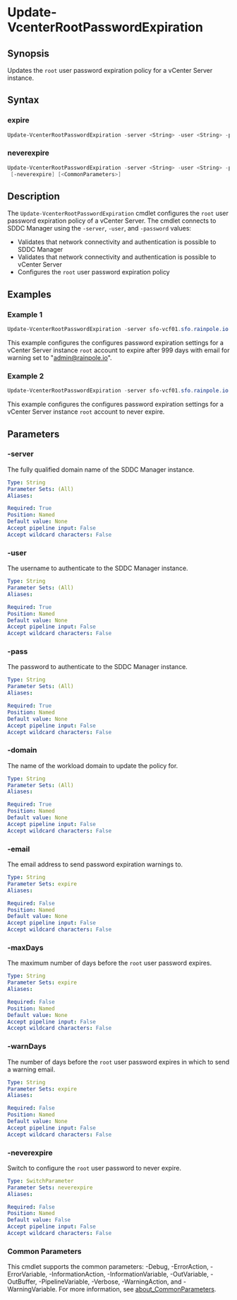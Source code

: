 # Update-VcenterRootPasswordExpiration

## Synopsis

Updates the `root` user password expiration policy for a vCenter Server instance.

## Syntax

### expire

```powershell
Update-VcenterRootPasswordExpiration -server <String> -user <String> -pass <String> -domain <String> [-email <String>] [-maxDays <String>] [-warnDays <String>] [<CommonParameters>]
```

### neverexpire

```powershell
Update-VcenterRootPasswordExpiration -server <String> -user <String> -pass <String> -domain <String>
 [-neverexpire] [<CommonParameters>]
```

## Description

The `Update-VcenterRootPasswordExpiration` cmdlet configures the `root` user password expiration policy of a vCenter Server.
The cmdlet connects to SDDC Manager using the `-server`, `-user`, and `-password` values:

- Validates that network connectivity and authentication is possible to SDDC Manager
- Validates that network connectivity and authentication is possible to vCenter Server
- Configures the `root` user password expiration policy

## Examples

### Example 1

```powershell
Update-VcenterRootPasswordExpiration -server sfo-vcf01.sfo.rainpole.io -user administrator@vsphere.local -pass VMw@re1! -domain sfo-m01 -email "admin@rainpole.io" -maxDays 999 -warnDays 14
```

This example configures the configures password expiration settings for a vCenter Server instance `root` account to expire after 999 days with email for warning set to "<admin@rainpole.io>".

### Example 2

```powershell
Update-VcenterRootPasswordExpiration -server sfo-vcf01.sfo.rainpole.io -user administrator@vsphere.local -pass VMw@re1! -domain sfo-m01 -neverexpire
```

This example configures the configures password expiration settings for a vCenter Server instance `root` account to never expire.

## Parameters

### -server

The fully qualified domain name of the SDDC Manager instance.

```yaml
Type: String
Parameter Sets: (All)
Aliases:

Required: True
Position: Named
Default value: None
Accept pipeline input: False
Accept wildcard characters: False
```

### -user

The username to authenticate to the SDDC Manager instance.

```yaml
Type: String
Parameter Sets: (All)
Aliases:

Required: True
Position: Named
Default value: None
Accept pipeline input: False
Accept wildcard characters: False
```

### -pass

The password to authenticate to the SDDC Manager instance.

```yaml
Type: String
Parameter Sets: (All)
Aliases:

Required: True
Position: Named
Default value: None
Accept pipeline input: False
Accept wildcard characters: False
```

### -domain

The name of the workload domain to update the policy for.

```yaml
Type: String
Parameter Sets: (All)
Aliases:

Required: True
Position: Named
Default value: None
Accept pipeline input: False
Accept wildcard characters: False
```

### -email

The email address to send password expiration warnings to.

```yaml
Type: String
Parameter Sets: expire
Aliases:

Required: False
Position: Named
Default value: None
Accept pipeline input: False
Accept wildcard characters: False
```

### -maxDays

The maximum number of days before the `root` user password expires.

```yaml
Type: String
Parameter Sets: expire
Aliases:

Required: False
Position: Named
Default value: None
Accept pipeline input: False
Accept wildcard characters: False
```

### -warnDays

The number of days before the `root` user password expires in which to send a warning email.

```yaml
Type: String
Parameter Sets: expire
Aliases:

Required: False
Position: Named
Default value: None
Accept pipeline input: False
Accept wildcard characters: False
```

### -neverexpire

Switch to configure the `root` user password to never expire.

```yaml
Type: SwitchParameter
Parameter Sets: neverexpire
Aliases:

Required: False
Position: Named
Default value: False
Accept pipeline input: False
Accept wildcard characters: False
```

### Common Parameters

This cmdlet supports the common parameters: -Debug, -ErrorAction, -ErrorVariable, -InformationAction, -InformationVariable, -OutVariable, -OutBuffer, -PipelineVariable, -Verbose, -WarningAction, and -WarningVariable. For more information, see [about_CommonParameters](http://go.microsoft.com/fwlink/?LinkID=113216).
